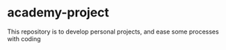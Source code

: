 # academy-project
This repository is to develop personal projects, and ease some processes with coding
